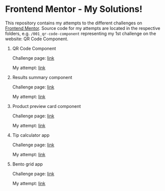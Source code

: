 # Frontend Mentor - My Solutions!

This repository contains my attempts to the different challenges on [Frontend Mentor](https://www.frontendmentor.io/home). Source code for my attempts are located in the respective folders, e.g. `/001_qr-code-component` representing my 1st challenge on the website: QR Code Component.

1. QR Code Component

   Challenge page: [link](https://www.frontendmentor.io/challenges/qr-code-component-iux_sIO_H/hub)

   My attempt: [link](https://waffledood.github.io/frontendmentor-solutions/001_qr-code-component/)

2. Results summary component

   Challenge page: [link](https://www.frontendmentor.io/challenges/results-summary-component-CE_K6s0maV/hub)

   My attempt: [link](https://waffledood.github.io/frontendmentor-solutions/002_results-summary-component/)

3. Product preview card component

   Challenge page: [link](https://www.frontendmentor.io/challenges/product-preview-card-component-GO7UmttRfa/hub)

   My attempt: [link](https://waffledood.github.io/frontendmentor-solutions/003_product-preview-card-component)

4. Tip calculator app

   Challenge page: [link](https://www.frontendmentor.io/challenges/tip-calculator-app-ugJNGbJUX/hub)

   My attempt: [link](https://waffledood.github.io/frontendmentor-solutions/004_tip-calculator-app)

5. Bento grid app

   Challenge page: [link](https://www.frontendmentor.io/challenges/bento-grid-RMydElrlOj/hub)

   My attempt: [link](https://waffledood.github.io/frontendmentor-solutions/005_bento-grid)
